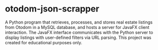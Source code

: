 # otodom-json-scrapper
 A Python program that retrieves, processes, and stores real estate listings from Otodom in a MySQL database, and hosts a server for JavaFX client interaction. The JavaFX interface communicates with the Python server to display listings with user-defined filters via URL parsing. This project was created for educational purposes only.

